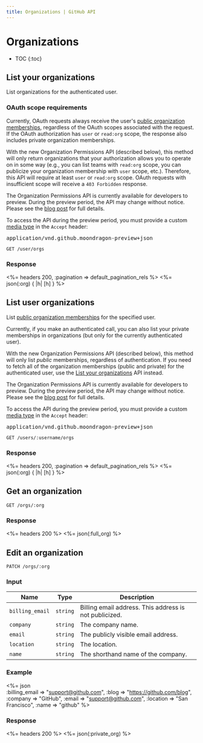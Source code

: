 ```yaml
---
title: Organizations | GitHub API
---
```


# Organizations

* TOC
{:toc}

## List your organizations

List organizations for the authenticated user.

### OAuth scope requirements

Currently, OAuth requests always receive the user's [public organization memberships](https://help.github.com/articles/publicizing-or-concealing-organization-membership), regardless of the OAuth scopes associated with the request. If the OAuth authorization has `user` or `read:org` scope, the response also includes private organization memberships.

With the new Organization Permissions API (described below), this method will only return organizations that your authorization allows you to operate on in some way (e.g., you can list teams with `read:org` scope, you can publicize your organization membership with `user` scope, etc.). Therefore, this API will require at least `user` or `read:org` scope. OAuth requests with insufficient scope will receive a `403 Forbidden` response.

<div class="alert">
  <p>
    The Organization Permissions API is currently available for developers to preview.
    During the preview period, the API may change without notice.
    Please see the <a href="/changes/2014-12-08-organization-permissions-api-preview/">blog post</a> for full details.
  </p>

  <p>
    To access the API during the preview period, you must provide a custom <a href="/v3/media">media type</a> in the <code>Accept</code> header:
    <pre>application/vnd.github.moondragon-preview+json</pre>
  </p>
</div>

    GET /user/orgs

### Response

<%= headers 200, :pagination => default_pagination_rels %>
<%= json(:org) { |h| [h] } %>

## List user organizations

List [public organization memberships](https://help.github.com/articles/publicizing-or-concealing-organization-membership) for the specified user.

Currently, if you make an authenticated call, you can also list your private memberships in organizations (but only for the currently authenticated user).

With the new Organization Permissions API (described below), this method will only list *public* memberships, regardless of authentication. If you need to fetch all of the organization memberships (public and private) for the authenticated user, use the [List your organizations](#list-your-organizations) API instead.

<div class="alert">
  <p>
    The Organization Permissions API is currently available for developers to preview.
    During the preview period, the API may change without notice.
    Please see the <a href="/changes/2014-12-08-organization-permissions-api-preview/">blog post</a> for full details.
  </p>

  <p>
    To access the API during the preview period, you must provide a custom <a href="/v3/media">media type</a> in the <code>Accept</code> header:
    <pre>application/vnd.github.moondragon-preview+json</pre>
  </p>
</div>

    GET /users/:username/orgs

### Response

<%= headers 200, :pagination => default_pagination_rels %>
<%= json(:org) { |h| [h] } %>

## Get an organization

    GET /orgs/:org

### Response

<%= headers 200 %>
<%= json(:full_org) %>

## Edit an organization

    PATCH /orgs/:org

### Input

Name | Type | Description
-----|------|--------------
`billing_email`|`string` | Billing email address. This address is not publicized.
`company`|`string` | The company name.
`email`|`string` | The publicly visible email address.
`location`|`string` | The location.
`name`|`string` | The shorthand name of the company.

### Example

<%= json \
    :billing_email => "support@github.com",
    :blog     => "https://github.com/blog",
    :company  => "GitHub",
    :email    => "support@github.com",
    :location => "San Francisco",
    :name     => "github"
    %>

### Response

<%= headers 200 %>
<%= json(:private_org) %>
